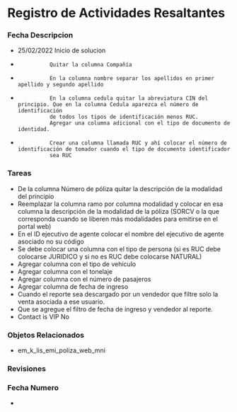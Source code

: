 # Registro de Actividades Resaltantes
### Fecha       Descripcion
*   25/02/2022  Inicio de solucion
*               Quitar la columna Compañía
*               En la columna nombre separar los apellidos en primer apellido y segundo apellido
*               En la columna cedula quitar la abreviatura CIN del principio. Que en la columna Cedula aparezca el número de identificación 
                de todos los tipos de identificación menos RUC.
                Agregar una columna adicional con el tipo de documento de identidad.
*               Crear una columna llamada RUC y ahí colocar el número de identificación de tomador cuando el tipo de documento identificador 
                sea RUC

### Tareas                
*   De la columna Número de póliza quitar la descripción de la modalidad del principio
*   Reemplazar la columna ramo por columna modalidad y colocar en esa columna la descripción de la modalidad de la póliza (SORCV o la que 
    corresponda cuando se liberen más modalidades para emitirse en el portal web)
*   En el ID ejecutivo de agente colocar el nombre del ejecutivo de agente asociado no su código
*   Se debe colocar una columna con el tipo de persona (si es RUC debe colocarse JURIDICO y si no es RUC debe colocarse NATURAL)
*   Agregar columna con el tipo de vehículo
*   Agregar columna con el tonelaje
*   Agregar columna con el número de pasajeros
*   Agregar columna de fecha de ingreso
*   Cuando el reporte sea descargado por un vendedor que filtre solo la venta asociada a ese usuario.
*   Que se agregue el filtro de fecha de ingreso y vendedor al reporte.
*   Contact is VIP No

                
### Objetos Relacionados
- em_k_lis_emi_poliza_web_mni

### Revisiones
### Fecha       Numero
* 